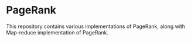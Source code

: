 # PageRank
This repository contains various implementations of PageRank, along with Map-reduce implementation of PageRank.